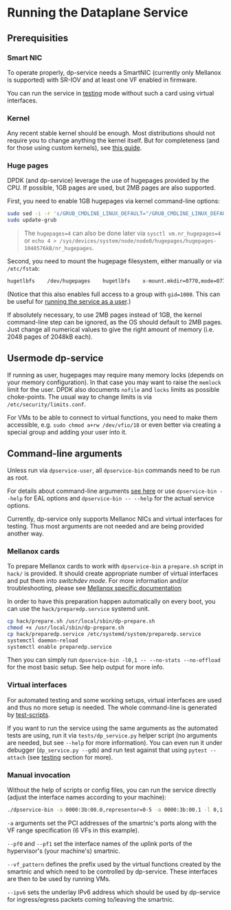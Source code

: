 # Running the Dataplane Service

## Prerequisities

### Smart NIC
To operate properly, dp-service needs a SmartNIC (currently only Mellanox is supported) with SR-IOV and at least one VF enabled in firmware.

You can run the service in [testing](../testing/) mode without such a card using virtual interfaces.

### Kernel
Any recent stable kernel should be enough. Most distributions should not require you to change anything the kernel itself. But for completeness (and for those using custom kernels), see [this guide](kernel.md).

### Huge pages
DPDK (and dp-service) leverage the use of hugepages provided by the CPU. If possible, 1GB pages are used, but 2MB pages are also supported.

First, you need to enable 1GB hugepages via kernel command-line options:
```bash
sudo sed -i -r 's/GRUB_CMDLINE_LINUX_DEFAULT="/GRUB_CMDLINE_LINUX_DEFAULT="default_hugepagesz=1G hugepagesz=1G hugepages=4 /' /etc/default/grub
sudo update-grub
```
> The `hugepages=4` can also be done later via `sysctl vm.nr_hugepages=4` or `echo 4 > /sys/devices/system/node/node0/hugepages/hugepages-1048576kB/nr_hugepages`.

Second, you need to mount the hugepage filesystem, either manually or via `/etc/fstab`:
```bash
hugetlbfs    /dev/hugepages    hugetlbfs    x-mount.mkdir=0770,mode=0770,gid=1000,pagesize=1G,size=4G
```
(Notice that this also enables full access to a group with `gid=1000`. This can be useful for [running the service as a user](#usermode-dp-service).)

If absolutely necessary, to use 2MB pages instead of 1GB, the kernel command-line step can be ignored, as the OS should default to 2MB pages. Just change all numerical values to give the right amount of memory (i.e. 2048 pages of 2048kB each).


## Usermode dp-service
If running as user, hugepages may require many memory locks (depends on your memory configuration). In that case you may want to raise the `memlock` limit for the user. DPDK also documents `nofile` and `locks` limits as possible choke-points. The usual way to change limits is via `/etc/security/limits.conf`.

For VMs to be able to connect to virtual functions, you need to make them accessible, e.g. `sudo chmod a+rw /dev/vfio/18` or even better via creating a special group and adding your user into it.


## Command-line arguments
Unless run via `dpservice-user`, all `dpservice-bin` commands need to be run as root.

For details about command-line arguments [see here](../deployment/commandline.md) or use `dpservice-bin --help` for EAL options and `dpservice-bin -- --help` for the actual service options.

Currently, dp-service only supports Mellanoc NICs and virtual interfaces for testing. Thus most arguments are not needed and are being provided another way.

### Mellanox cards
To prepare Mellanox cards to work with `dpservice-bin` a `prepare.sh` script in `hack/` is provided. It should create appropriate number of virtual interfaces and put them into *switchdev mode*. For more information and/or troubleshooting, please see [Mellanox specific documentation](mellanox.md)

In order to have this preparation happen automatically on every boot, you can use the `hack/preparedp.service` systemd unit.
```bash
cp hack/prepare.sh /usr/local/sbin/dp-prepare.sh
chmod +x /usr/local/sbin/dp-prepare.sh
cp hack/preparedp.service /etc/systemd/system/preparedp.service
systemctl daemon-reload
systemctl enable preparedp.service
```

Then you can simply run `dpservice-bin -l0,1 -- --no-stats --no-offload` for the most basic setup. See help output for more info.

### Virtual interfaces
For automated testing and some working setups, virtual interfaces are used and thus no more setup is needed. The whole command-line is generated by [test-scripts](../testing/).

If you want to run the service using the same arguments as the automated tests are using, run it via `tests/dp_service.py` helper script (no arguments are needed, but see `--help` for more information). You can even run it under debugger (`dp_service.py --gdb`) and run test against that using `pytest --attach` (see [testing](../testing/) section for more).

### Manual invocation
Without the help of scripts or config files, you can run the service directly (adjust the interface names according to your machine):
```bash
./dpservice-bin -a 0000:3b:00.0,representor=0-5 -a 0000:3b:00.1 -l 0,1 -- --pf0=enp59s0f1 --pf1=enp59s0f1 --vf-pattern=enp59s0f0_ --ipv6=2a10:afc0:e01f:209:: --no-stats --no-offload
```

`-a` arguments set the PCI addresses of the smartnic's ports along with the VF range specification (6 VFs in this example).

`--pf0` and `--pf1` set the interface names of the uplink ports of the hypervisor's (your machine's) smartnic.

`--vf_pattern` defines the prefix used by the virtual functions created by the smartnic and which need to be controlled by dp-service. These interfaces are then to be used by running VMs.

`--ipv6` sets the underlay IPv6 address which should be used by dp-service for ingress/egress packets coming to/leaving the smartnic.
